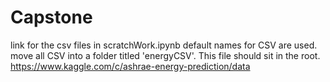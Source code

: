 # Capstone

link for the csv files in scratchWork.ipynb
default names for CSV are used.
move all CSV into a folder titled 'energyCSV'. This file should sit in the root.
https://www.kaggle.com/c/ashrae-energy-prediction/data